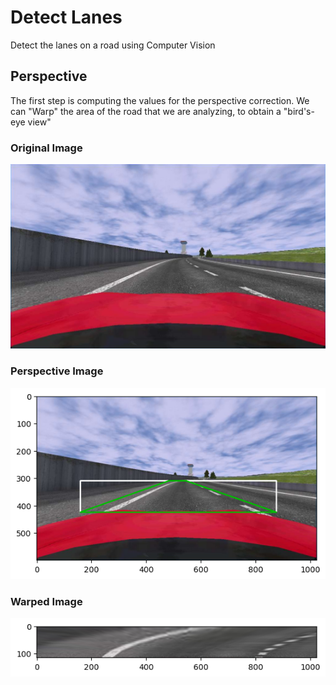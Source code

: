 # Detect Lanes
Detect the lanes on a road using Computer Vision

## Perspective
The first step is computing the values for the perspective correction. We can "Warp" the area of the road that we are analyzing, to obtain a "bird's-eye view"

### Original Image
![Original Image](sd2.jpg)

### Perspective Image
![Perspective Image](img_persp.png)

### Warped Image
![Warped Image](img_warp.png)
